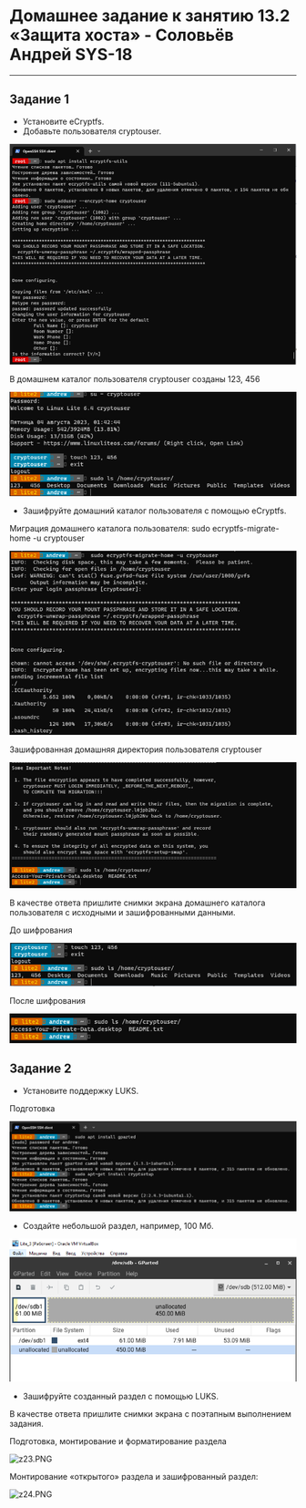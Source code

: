 

# Домашнее задание к занятию 13.2 «Защита хоста» - Соловьёв Андрей SYS-18

---

## Задание 1

- Установите eCryptfs.
- Добавьте пользователя cryptouser.

![User_cryptouser.PNG](https://github.com/Andrewsolo1969/13-2-hw/blob/main/img/User_cryptouser.PNG)

В домашнем каталог пользователя cryptouser созданы 123, 456

![touch.PNG](https://github.com/Andrewsolo1969/13-2-hw/blob/main/img/touch.PNG)


- Зашифруйте домашний каталог пользователя с помощью eCryptfs.

Миграция домашнего каталога пользователя:
sudo ecryptfs-migrate-home -u cryptouser

![migr.PNG](https://github.com/Andrewsolo1969/13-2-hw/blob/main/img/migr.PNG)

Зашифрованная домашняя директория пользователя cryptouser


![crypto1.PNG](https://github.com/Andrewsolo1969/13-2-hw/blob/main/img/crypto1.PNG)





В качестве ответа пришлите снимки экрана домашнего каталога пользователя с исходными и зашифрованными данными.

До шифрования

![before.PNG](https://github.com/Andrewsolo1969/13-2-hw/blob/main/img/before.PNG)

После шифрования

![after.PNG](https://github.com/Andrewsolo1969/13-2-hw/blob/main/img/after.PNG)


## Задание 2

- Установите поддержку LUKS.

 Подготовка

 ![z21.PNG](https://github.com/Andrewsolo1969/13-2-hw/blob/main/img/z21.PNG)

- Создайте небольшой раздел, например, 100 Мб.

 ![gpart.PNG](https://github.com/Andrewsolo1969/13-2-hw/blob/main/img/gpart.PNG)


- Зашифруйте созданный раздел с помощью LUKS.

В качестве ответа пришлите снимки экрана с поэтапным выполнением задания.


Подготовка, монтирование и форматирование раздела



![z23.PNG](https://github.com/Andrewsolo1969/13-1-hw/blob/main/img/z23.PNG)


Монтирование «открытого» раздела и зашифрованный раздел:


![z24.PNG](https://github.com/Andrewsolo1969/13-1-hw/blob/main/img/z24.PNG)
























 
